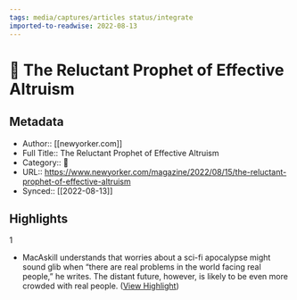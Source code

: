```yaml
---
tags: media/captures/articles status/integrate
imported-to-readwise: 2022-08-13
---
```

# 📰 The Reluctant Prophet of Effective Altruism

## Metadata
- Author:: [[newyorker.com]]
- Full Title:: The Reluctant Prophet of Effective Altruism
- Category:: 📰
- URL:: https://www.newyorker.com/magazine/2022/08/15/the-reluctant-prophet-of-effective-altruism
- Synced:: [[2022-08-13]]

## Highlights
1
- MacAskill understands that worries about a sci-fi apocalypse might sound glib when “there are real problems in the world facing real people,” he writes. The distant future, however, is likely to be even more crowded with real people. ([View Highlight](https://instapaper.com/read/1528106091/20367911))
